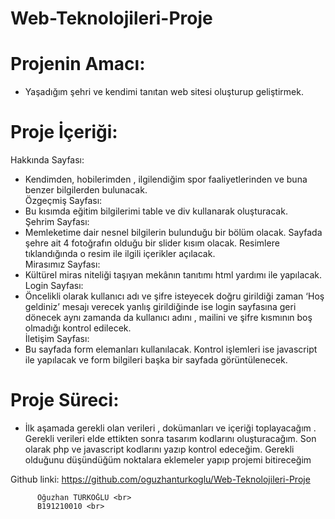 # Web-Teknolojileri-Proje 
# Projenin Amacı: 
* Yaşadığım şehri ve kendimi tanıtan web sitesi oluşturup geliştirmek. <br>
# Proje İçeriği: 
Hakkında Sayfası: <br>
* Kendimden, hobilerimden , ilgilendiğim spor faaliyetlerinden ve buna benzer bilgilerden bulunacak. <br>
Özgeçmiş Sayfası: <br>
* Bu kısımda eğitim bilgilerimi table ve div kullanarak oluşturacak. <br>
Şehrim Sayfası: <br>
* Memleketime dair nesnel bilgilerin bulunduğu bir bölüm olacak. Sayfada şehre ait 4 fotoğrafın olduğu bir slider kısım olacak. Resimlere tıklandığında o resim ile ilgili içerikler açılacak.<br>
Mirasımız Sayfası: <br>
* Kültürel miras niteliği taşıyan mekânın tanıtımı html yardımı ile yapılacak. <br>
Login Sayfası: <br>
* Öncelikli olarak kullanıcı adı ve şifre isteyecek doğru girildiği zaman ‘Hoş geldiniz’ mesajı verecek yanlış girildiğinde ise login sayfasına geri dönecek aynı zamanda da kullanıcı adını , mailini ve şifre kısmının boş olmadığı kontrol edilecek. <br>
İletişim Sayfası: <br>
* Bu sayfada form elemanları kullanılacak. Kontrol işlemleri ise javascript ile yapılacak ve form bilgileri başka bir sayfada görüntülenecek. <br>
# Proje Süreci: 
* İlk aşamada gerekli olan verileri , dokümanları ve içeriği toplayacağım . Gerekli verileri elde ettikten sonra tasarım kodlarını oluşturacağım. Son olarak php ve javascript kodlarını yazıp kontrol edeceğim. Gerekli olduğunu düşündüğüm noktalara eklemeler yapıp projemi bitireceğim <br>
 
           
Github linki: https://github.com/oguzhanturkoglu/Web-Teknolojileri-Proje <br>
 
          Oğuzhan TÜRKOĞLU <br>
          B191210010 <br>
